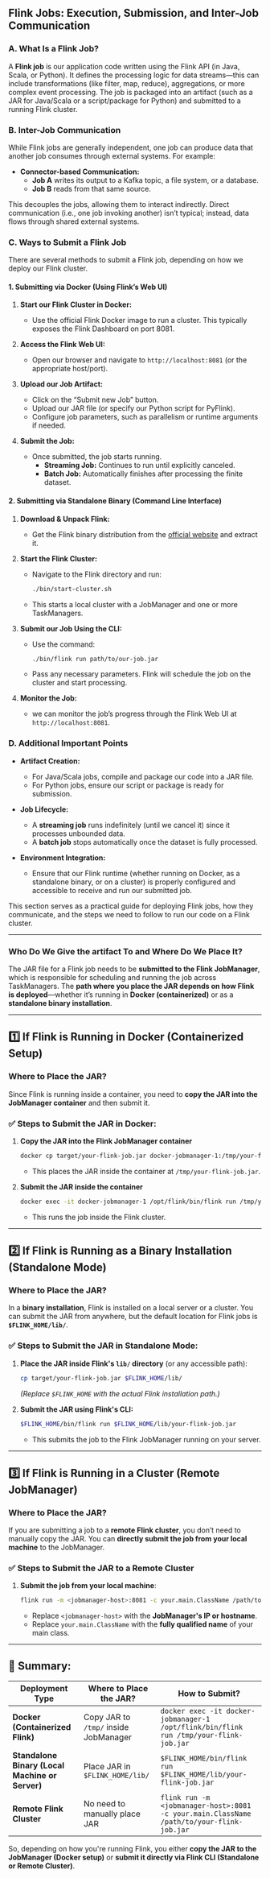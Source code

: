 ## **Flink Jobs: Execution, Submission, and Inter-Job Communication**

### **A. What Is a Flink Job?**

A **Flink job** is our application code written using the Flink API (in Java, Scala, or Python). It defines the processing logic for data streams—this can include transformations (like filter, map, reduce), aggregations, or more complex event processing. The job is packaged into an artifact (such as a JAR for Java/Scala or a script/package for Python) and submitted to a running Flink cluster.

### **B. Inter-Job Communication**

While Flink jobs are generally independent, one job can produce data that another job consumes through external systems. For example:
- **Connector-based Communication:**  
  - **Job A** writes its output to a Kafka topic, a file system, or a database.
  - **Job B** reads from that same source.
  
This decouples the jobs, allowing them to interact indirectly. Direct communication (i.e., one job invoking another) isn’t typical; instead, data flows through shared external systems.

### **C. Ways to Submit a Flink Job**

There are several methods to submit a Flink job, depending on how we deploy our Flink cluster.

#### **1. Submitting via Docker (Using Flink’s Web UI)**

1. **Start our Flink Cluster in Docker:**  
   - Use the official Flink Docker image to run a cluster. This typically exposes the Flink Dashboard on port 8081.
   
2. **Access the Flink Web UI:**  
   - Open our browser and navigate to `http://localhost:8081` (or the appropriate host/port).

3. **Upload our Job Artifact:**  
   - Click on the “Submit new Job” button.
   - Upload our JAR file (or specify our Python script for PyFlink).
   - Configure job parameters, such as parallelism or runtime arguments if needed.

4. **Submit the Job:**  
   - Once submitted, the job starts running.  
     - **Streaming Job:** Continues to run until explicitly canceled.
     - **Batch Job:** Automatically finishes after processing the finite dataset.

#### **2. Submitting via Standalone Binary (Command Line Interface)**

1. **Download & Unpack Flink:**  
   - Get the Flink binary distribution from the [official website](https://flink.apache.org/downloads.html) and extract it.

2. **Start the Flink Cluster:**  
   - Navigate to the Flink directory and run:
     ```bash
     ./bin/start-cluster.sh
     ```
   - This starts a local cluster with a JobManager and one or more TaskManagers.

3. **Submit our Job Using the CLI:**  
   - Use the command:
     ```bash
     ./bin/flink run path/to/our-job.jar
     ```
   - Pass any necessary parameters. Flink will schedule the job on the cluster and start processing.

4. **Monitor the Job:**  
   - we can monitor the job’s progress through the Flink Web UI at `http://localhost:8081`.

### **D. Additional Important Points**

- **Artifact Creation:**  
  - For Java/Scala jobs, compile and package our code into a JAR file.
  - For Python jobs, ensure our script or package is ready for submission.

- **Job Lifecycle:**  
  - A **streaming job** runs indefinitely (until we cancel it) since it processes unbounded data.
  - A **batch job** stops automatically once the dataset is fully processed.

- **Environment Integration:**  
  - Ensure that our Flink runtime (whether running on Docker, as a standalone binary, or on a cluster) is properly configured and accessible to receive and run our submitted job.

This section serves as a practical guide for deploying Flink jobs, how they communicate, and the steps we need to follow to run our code on a Flink cluster.

---



### **Who Do We Give the artifact To and Where Do We Place It?**  

The JAR file for a Flink job needs to be **submitted to the Flink JobManager**, which is responsible for scheduling and running the job across TaskManagers. The **path where you place the JAR depends on how Flink is deployed**—whether it’s running in **Docker (containerized)** or as a **standalone binary installation**.  

---

## **1️⃣ If Flink is Running in Docker (Containerized Setup)**
### **Where to Place the JAR?**
Since Flink is running inside a container, you need to **copy the JAR into the JobManager container** and then submit it.

### **✅ Steps to Submit the JAR in Docker:**
1. **Copy the JAR into the Flink JobManager container**  
   ```bash
   docker cp target/your-flink-job.jar docker-jobmanager-1:/tmp/your-flink-job.jar
   ```
   - This places the JAR inside the container at `/tmp/your-flink-job.jar`.

2. **Submit the JAR inside the container**  
   ```bash
   docker exec -it docker-jobmanager-1 /opt/flink/bin/flink run /tmp/your-flink-job.jar
   ```
   - This runs the job inside the Flink cluster.

---

## **2️⃣ If Flink is Running as a Binary Installation (Standalone Mode)**
### **Where to Place the JAR?**
In a **binary installation**, Flink is installed on a local server or a cluster. You can submit the JAR from anywhere, but the default location for Flink jobs is **`$FLINK_HOME/lib/`**.

### **✅ Steps to Submit the JAR in Standalone Mode:**
1. **Place the JAR inside Flink's `lib/` directory** (or any accessible path):  
   ```bash
   cp target/your-flink-job.jar $FLINK_HOME/lib/
   ```
   *(Replace `$FLINK_HOME` with the actual Flink installation path.)*

2. **Submit the JAR using Flink's CLI:**
   ```bash
   $FLINK_HOME/bin/flink run $FLINK_HOME/lib/your-flink-job.jar
   ```
   - This submits the job to the Flink JobManager running on your server.

---

## **3️⃣ If Flink is Running in a Cluster (Remote JobManager)**
### **Where to Place the JAR?**
If you are submitting a job to a **remote Flink cluster**, you don’t need to manually copy the JAR. You can **directly submit the job from your local machine** to the JobManager.

### **✅ Steps to Submit the JAR to a Remote Cluster**
1. **Submit the job from your local machine**:
   ```bash
   flink run -m <jobmanager-host>:8081 -c your.main.ClassName /path/to/your-flink-job.jar
   ```
   - Replace `<jobmanager-host>` with the **JobManager's IP or hostname**.
   - Replace `your.main.ClassName` with the **fully qualified name** of your main class.

---

## **📌 Summary:**
| Deployment Type | Where to Place the JAR? | How to Submit? |
|---------------|----------------|---------------|
| **Docker (Containerized Flink)** | Copy JAR to `/tmp/` inside JobManager | `docker exec -it docker-jobmanager-1 /opt/flink/bin/flink run /tmp/your-flink-job.jar` |
| **Standalone Binary (Local Machine or Server)** | Place JAR in `$FLINK_HOME/lib/` | `$FLINK_HOME/bin/flink run $FLINK_HOME/lib/your-flink-job.jar` |
| **Remote Flink Cluster** | No need to manually place JAR | `flink run -m <jobmanager-host>:8081 -c your.main.ClassName /path/to/your-flink-job.jar` |

So, depending on how you're running Flink, you either **copy the JAR to the JobManager (Docker setup)** or **submit it directly via Flink CLI (Standalone or Remote Cluster)**.